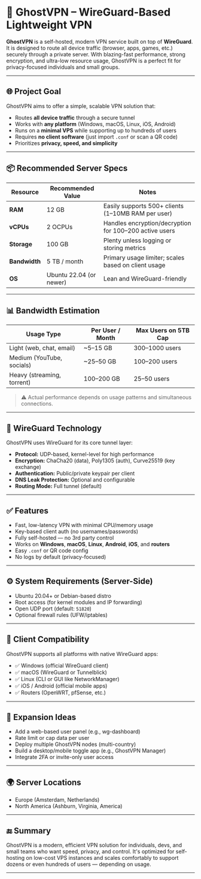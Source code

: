 # 👻 GhostVPN – WireGuard-Based Lightweight VPN

**GhostVPN** is a self-hosted, modern VPN service built on top of **WireGuard**. It is designed to route all device traffic (browser, apps, games, etc.) securely through a private server. With blazing-fast performance, strong encryption, and ultra-low resource usage, GhostVPN is a perfect fit for privacy-focused individuals and small groups.

---

## 🌐 Project Goal

GhostVPN aims to offer a simple, scalable VPN solution that:

- Routes **all device traffic** through a secure tunnel
- Works with **any platform** (Windows, macOS, Linux, iOS, Android)
- Runs on a **minimal VPS** while supporting up to hundreds of users
- Requires **no client software** (just import `.conf` or scan a QR code)
- Prioritizes **privacy, speed, and simplicity**

---

## 📦 Recommended Server Specs

| Resource      | Recommended Value     | Notes                                                 |
|---------------|------------------------|--------------------------------------------------------|
| **RAM**       | 12 GB                  | Easily supports 500+ clients (1–10MB RAM per user)     |
| **vCPUs**     | 2 OCPUs                | Handles encryption/decryption for 100–200 active users |
| **Storage**   | 100 GB                 | Plenty unless logging or storing metrics               |
| **Bandwidth** | 5 TB / month           | Primary usage limiter; scales based on client usage    |
| **OS**        | Ubuntu 22.04 (or newer) | Lean and WireGuard-friendly                            |

---

## 📊 Bandwidth Estimation

| Usage Type               | Per User / Month | Max Users on 5TB Cap |
|--------------------------|------------------|-----------------------|
| Light (web, chat, email) | ~5–15 GB         | 300–1000 users        |
| Medium (YouTube, socials)| ~25–50 GB        | 100–200 users         |
| Heavy (streaming, torrent)| 100–200 GB      | 25–50 users           |

> ⚠️ Actual performance depends on usage patterns and simultaneous connections.

---

## 🔐 WireGuard Technology

GhostVPN uses WireGuard for its core tunnel layer:

- **Protocol:** UDP-based, kernel-level for high performance  
- **Encryption:** ChaCha20 (data), Poly1305 (auth), Curve25519 (key exchange)  
- **Authentication:** Public/private keypair per client  
- **DNS Leak Protection:** Optional and configurable  
- **Routing Mode:** Full tunnel (default)

---

## ✅ Features

- Fast, low-latency VPN with minimal CPU/memory usage  
- Key-based client auth (no usernames/passwords)  
- Fully self-hosted — no 3rd party control  
- Works on **Windows**, **macOS**, **Linux**, **Android**, **iOS**, and **routers**  
- Easy `.conf` or QR code config  
- No logs by default (privacy-focused)

---

## ⚙️ System Requirements (Server-Side)

- Ubuntu 20.04+ or Debian-based distro  
- Root access (for kernel modules and IP forwarding)  
- Open UDP port (default: `51820`)  
- Optional firewall rules (UFW/iptables)

---

## 📲 Client Compatibility

GhostVPN supports all platforms with native WireGuard apps:

- ✅ Windows (official WireGuard client)
- ✅ macOS (WireGuard or Tunnelblick)
- ✅ Linux (CLI or GUI like NetworkManager)
- ✅ iOS / Android (official mobile apps)
- ✅ Routers (OpenWRT, pfSense, etc.)

---

## 🧱 Expansion Ideas

- Add a web-based user panel (e.g., wg-dashboard)
- Rate limit or cap data per user
- Deploy multiple GhostVPN nodes (multi-country)
- Build a desktop/mobile toggle app (e.g., GhostVPN Manager)
- Integrate 2FA or invite-only user access

---

## 🌍 Server Locations

- Europe (Amsterdam, Netherlands)
- North America (Ashburn, Virginia, America)

---

## 🔚 Summary

GhostVPN is a modern, efficient VPN solution for individuals, devs, and small teams who want speed, privacy, and control. It's optimized for self-hosting on low-cost VPS instances and scales comfortably to support dozens or even hundreds of users — depending on usage.

---

